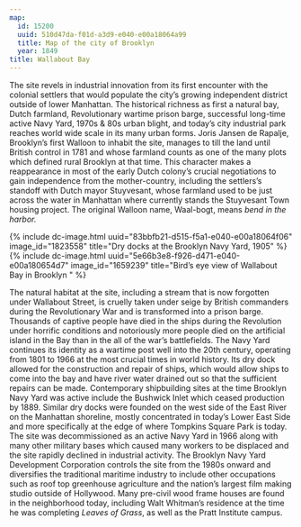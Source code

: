 ```yaml
---
map:
  id: 15200
  uuid: 510d47da-f01d-a3d9-e040-e00a18064a99
  title: Map of the city of Brooklyn
  year: 1849
title: Wallabout Bay
---
```


The site revels in industrial innovation from its first encounter with the colonial settlers that would populate the city’s growing independent district outside of lower Manhattan. The historical richness as first a natural bay, Dutch farmland, Revolutionary wartime prison barge, successful long-time active Navy Yard, 1970s & 80s urban blight, and today’s city industrial park reaches world wide scale in its many urban forms. Joris Jansen de Rapalje, Brooklyn’s first Walloon to inhabit the site, manages to till the land until British control in 1781 and whose farmland counts as one of the many plots which defined rural Brooklyn at that time. This character makes a reappearance in most of the early Dutch colony’s crucial negotiations to gain independence from the mother-country, including the settlers’s standoff with Dutch mayor Stuyvesant, whose farmland used to be just across the water in Manhattan where currently stands the Stuyvesant Town housing project. The original Walloon name, Waal-bogt, means _bend in the harbor._

<div>
{% include dc-image.html uuid="83bbfb21-d515-f5a1-e040-e00a18064f06" image_id="1823558" title="Dry docks at the Brooklyn Navy Yard, 1905" %}
</div>

<div>
{% include dc-image.html uuid="5e66b3e8-f926-d471-e040-e00a180654d7" image_id="1659239" title="Bird’s eye view of Wallabout Bay in Brooklyn " %}
</div>

The natural habitat at the site, including a stream that is now forgotten under Wallabout Street, is cruelly taken under seige by British commanders during the Revolutionary War and is transformed into a prison barge. Thousands of captive people have died in the ships during the Revolution under horrific conditions and notoriously more people died on the artificial island in the Bay than in the all of the war’s battlefields. The Navy Yard continues its identity as a wartime post well into the 20th century, operating from 1801 to 1966 at the most crucial times in world history. Its dry dock allowed for the construction and repair of ships, which would allow ships to come into the bay and have river water drained out so that the sufficient repairs can be made. Contemporary shipbuilding sites at the time Brooklyn Navy Yard was active include the Bushwick Inlet which ceased production by 1889. Similar dry docks were founded on the west side of the East River on the Manhattan shoreline, mostly concentrated in today’s Lower East Side and more specifically at the edge of where Tompkins Square Park is today. The site was decommissioned as an active Navy Yard in 1966 along with many other military bases which caused many workers to be displaced and the site rapidly declined in industrial activity. The Brooklyn Navy Yard Development Corporation controls the site from the 1980s onward and diversifies the traditional maritime industry to include other occupations such as roof top greenhouse agriculture and the nation’s largest film making studio outside of Hollywood. Many pre-civil wood frame houses are found in the neighborhood today, including Walt Whitman’s residence at the time he was completing _Leaves of Grass_, as well as the Pratt Institute campus.
